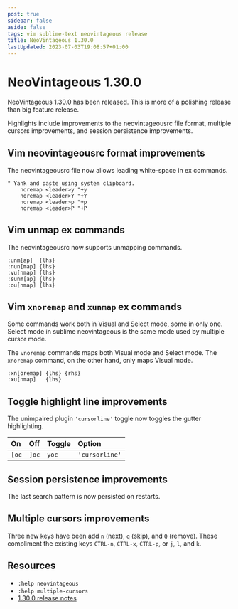 ```yaml
---
post: true
sidebar: false
aside: false
tags: vim sublime-text neovintageous release
title: NeoVintageous 1.30.0
lastUpdated: 2023-07-03T19:08:57+01:00
---
```


# NeoVintageous 1.30.0

NeoVintageous 1.30.0 has been released.  This is more of a polishing release than big feature release.

Highlights include improvements to the neovintageousrc file format, multiple cursors improvements, and session persistence improvements.

## Vim neovintageousrc format improvements

The neovintageousrc file now allows leading white-space in ex commands.

```vim
" Yank and paste using system clipboard.
    noremap <leader>y "+y
    noremap <leader>Y "+Y
    noremap <leader>p "+p
    noremap <leader>P "+P
```

## Vim unmap ex commands

The neovintageousrc now supports unmapping commands.

```vim
:unm[ap]  {lhs}
:nun[map] {lhs}
:vu[nmap] {lhs}
:sunm[ap] {lhs}
:ou[nmap] {lhs}
```

## Vim `xnoremap` and `xunmap` ex commands

Some commands work both in Visual and Select mode, some in only one.  Select mode in sublime neovintageous is the same mode used by multiple cursor mode.

The `vnoremap` commands maps both Visual mode and Select mode.  The `xnoremap` command, on the other hand, only maps Visual mode.

```vim
:xn[oremap] {lhs} {rhs}
:xu[nmap]   {lhs}
```

## Toggle highlight line improvements

The unimpaired plugin `'cursorline'` toggle now toggles the gutter highlighting.

On  | Off | Toggle | Option
:---|:----|:-------|:------
`[oc` | `]oc` | `yoc` | `'cursorline'`

## Session persistence improvements

The last search pattern is now persisted on restarts.

## Multiple cursors improvements

Three new keys have been add `n` (next), `q` (skip), and `Q` (remove).  These compliment the existing keys `CTRL-n`, `CTRL-x`, `CTRL-p`, or `j`, `l`, and `k`.

## Resources

* `:help neovintageous`
* `:help multiple-cursors`
* [1.30.0 release notes](https://github.com/NeoVintageous/NeoVintageous/releases/tag/1.30.0)
